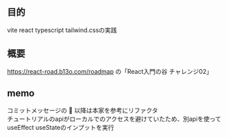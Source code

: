 ## 目的
vite react typescript tailwind.cssの実践

## 概要
https://react-road.b13o.com/roadmap  の「React入門の谷 チャレンジ02」

## memo
コミットメッセージの :art: 以降は本家を参考にリファクタ  
チュートリアルのapiがローカルでのアクセスを避けていたため、別apiを使ってuseEffect useStateのインプットを実行
